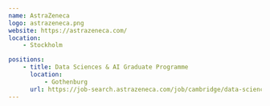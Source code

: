 ```yaml
---
name: AstraZeneca
logo: astrazeneca.png
website: https://astrazeneca.com/
location:
    - Stockholm

positions:
    - title: Data Sciences & AI Graduate Programme
      location:
          - Gothenburg
      url: https://job-search.astrazeneca.com/job/cambridge/data-sciences-and-ai-graduate-programme-uk-us-and-sweden/7684/8325432
---
```

